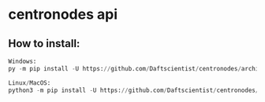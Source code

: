 # centronodes api
## How to install:
```py
Windows:
py -m pip install -U https://github.com/Daftscientist/centronodes/archive/0.3.tar.gz
```
```py
Linux/MacOS:
python3 -m pip install -U https://github.com/Daftscientist/centronodes/archive/0.3.tar.gz
```
